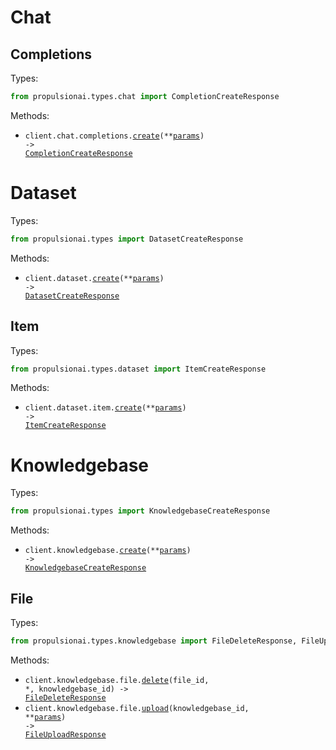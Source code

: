 # Chat

## Completions

Types:

```python
from propulsionai.types.chat import CompletionCreateResponse
```

Methods:

- <code title="post /chat/completions">client.chat.completions.<a href="./src/propulsionai/resources/chat/completions.py">create</a>(\*\*<a href="src/propulsionai/types/chat/completion_create_params.py">params</a>) -> <a href="./src/propulsionai/types/chat/completion_create_response.py">CompletionCreateResponse</a></code>

# Dataset

Types:

```python
from propulsionai.types import DatasetCreateResponse
```

Methods:

- <code title="post /dataset">client.dataset.<a href="./src/propulsionai/resources/dataset/dataset.py">create</a>(\*\*<a href="src/propulsionai/types/dataset_create_params.py">params</a>) -> <a href="./src/propulsionai/types/dataset_create_response.py">DatasetCreateResponse</a></code>

## Item

Types:

```python
from propulsionai.types.dataset import ItemCreateResponse
```

Methods:

- <code title="post /dataset/item">client.dataset.item.<a href="./src/propulsionai/resources/dataset/item.py">create</a>(\*\*<a href="src/propulsionai/types/dataset/item_create_params.py">params</a>) -> <a href="./src/propulsionai/types/dataset/item_create_response.py">ItemCreateResponse</a></code>

# Knowledgebase

Types:

```python
from propulsionai.types import KnowledgebaseCreateResponse
```

Methods:

- <code title="post /knowledgebase">client.knowledgebase.<a href="./src/propulsionai/resources/knowledgebase/knowledgebase.py">create</a>(\*\*<a href="src/propulsionai/types/knowledgebase_create_params.py">params</a>) -> <a href="./src/propulsionai/types/knowledgebase_create_response.py">KnowledgebaseCreateResponse</a></code>

## File

Types:

```python
from propulsionai.types.knowledgebase import FileDeleteResponse, FileUploadResponse
```

Methods:

- <code title="delete /knowledgebase/{knowledgebase_id}/file/{file_id}">client.knowledgebase.file.<a href="./src/propulsionai/resources/knowledgebase/file.py">delete</a>(file_id, \*, knowledgebase_id) -> <a href="./src/propulsionai/types/knowledgebase/file_delete_response.py">FileDeleteResponse</a></code>
- <code title="post /knowledgebase/{knowledgebase_id}/file">client.knowledgebase.file.<a href="./src/propulsionai/resources/knowledgebase/file.py">upload</a>(knowledgebase_id, \*\*<a href="src/propulsionai/types/knowledgebase/file_upload_params.py">params</a>) -> <a href="./src/propulsionai/types/knowledgebase/file_upload_response.py">FileUploadResponse</a></code>
